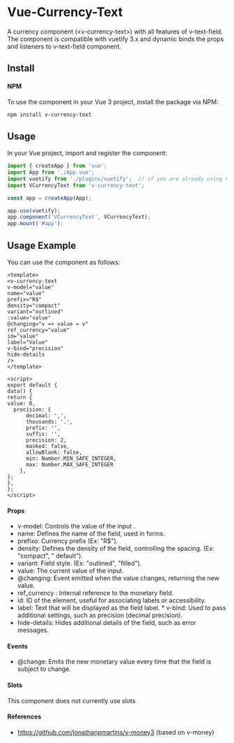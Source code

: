 # Vue-Currency-Text
 A currency component (&lt;v-currency-text>) with all features of v-text-field. The component is compatible with vuetify 3.x and dynamic binds the props and listeners to v-text-field component.

## Install 
#### NPM 
To use the component in your Vue 3 project, install the package via NPM: 
```bash 
npm install v-currency-text 
``` 
## Usage 
In your Vue project, import and register the component: 
```javascript 
import { createApp } from 'vue';
import App from './App.vue';
import vuetify from './plugins/vuetify';  // if you are already using Vuetify 
import VCurrencyText from 'v-currency-text';

const app = createApp(App);

app.use(vuetify);
app.component('VCurrencyText', VCurrencyText);
app.mount('#app');
```
## Usage Example
You can use the component as follows:
```vue
<template>
<v-currency-text
v-model="value"
name="value"
prefix="R$"
density="compact"
variant="outlined"
:value="value"
@changing="v => value = v"
ref_currency="value"
id="value"
label="Value"
v-bind="precision"
hide-details
/>
</template>

<script>
export default {
data() {
return {
value: 0, 
  precision: {
      decimal: ',',
      thousands: '.',
      prefix: '',
      suffix: '',
      precision: 2,
      masked: false,
      allowBlank: false,
      min: Number.MIN_SAFE_INTEGER,
      max: Number.MAX_SAFE_INTEGER
    },
}; 
},
};
</script>
```
#### Props
* v-model: Controls the value of the input .
* name: Defines the name of the field, used in forms.
* prefixo: Currency prefix (Ex: "R$").
* density: Defines the density of the field, controlling the spacing. (Ex: "compact", " default").
* variant: Field style. (Ex: "outlined", "filled").
* value: The current value of the input.
* @changing: Event emitted when the value changes, returning the new value.
* ref_currency : Internal reference to the monetary field.
* id: ID of the element, useful for associating labels or accessibility.
* label: Text that will be displayed as the field label. * v-bind: Used to pass additional settings, such as precision (decimal precision).
* hide-details: Hides additional details of the field, such as error messages.

#### Events
* @change: Emits the new monetary value every time that the field is subject to change.

#### Slots
This component does not currently use slots

#### References
* https://github.com/jonathanpmartins/v-money3 (based on v-money)
